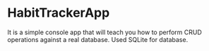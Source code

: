 # HabitTrackerApp

It is a simple console app that will teach you how to perform CRUD operations against a real database. Used SQLite for database.
